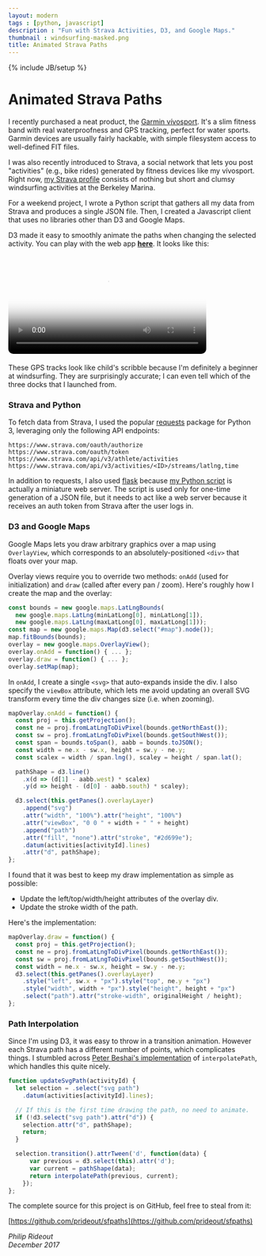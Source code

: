 ```yaml
---
layout: modern
tags : [python, javascript]
description : "Fun with Strava Activities, D3, and Google Maps."
thumbnail : windsurfing-masked.png
title: Animated Strava Paths
---
```

{% include JB/setup %}

# Animated Strava Paths

I recently purchased a neat product, the [Garmin vívosport](https://buy.garmin.com/en-US/US/p/574602). It's a slim fitness band with real waterproofness and GPS tracking, perfect for water sports. Garmin devices are usually fairly hackable, with simple filesystem access to well-defined FIT files.

I was also recently introduced to Strava, a social network that lets you post "activities" (e.g., bike rides) generated by fitness devices like my vívosport. Right now, [my Strava profile](https://www.strava.com/athletes/25716643) consists of nothing but short and clumsy windsurfing activities at the Berkeley Marina.

For a weekend project, I wrote a Python script that gathers all my data from Strava and produces a single JSON file. Then, I created a Javascript client that uses no libraries other than D3 and Google Maps.

D3 made it easy to smoothly animate the paths when changing the selected activity. You can play with the web app **[here](https://prideout.net/sfpaths/)**. It looks like this:

<video poster="{{ ASSET_PATH }}/StravaPaths.png" style="border-radius:10px; margin-bottom: 5px" autoplay loop width="400" src="{{ ASSET_PATH }}/StravaPaths.mov"></video>

These GPS tracks look like child's scribble because I'm definitely a beginner at windsurfing.  They are surprisingly accurate; I can even tell which of the three docks that I launched from.

### Strava and Python

To fetch data from Strava, I used the popular [requests](http://docs.python-requests.org/en/master/) package for Python 3, leveraging only the following API endpoints:

```
https://www.strava.com/oauth/authorize
https://www.strava.com/oauth/token
https://www.strava.com/api/v3/athlete/activities
https://www.strava.com/api/v3/activities/<ID>/streams/latlng,time
```
In addition to requests, I also used [flask](http://flask.pocoo.org/) because [my Python script](https://github.com/prideout/sfpaths/blob/master/sfpaths.py) is actually a miniature web server. The script is used only for one-time generation of a JSON file, but it needs to act like a web server because it receives an auth token from Strava after the user logs in.

### D3 and Google Maps

Google Maps lets you draw arbitrary graphics over a map using `OverlayView`, which corresponds to an absolutely-positioned `<div>` that floats over your map.

Overlay views require you to override two methods: `onAdd` (used for initialization) and `draw` (called after every pan / zoom). Here's roughly how I create the map and the overlay:

```js
const bounds = new google.maps.LatLngBounds(
  new google.maps.LatLng(minLatLong[0], minLatLong[1]),
  new google.maps.LatLng(maxLatLong[0], maxLatLong[1]));
const map = new google.maps.Map(d3.select("#map").node());
map.fitBounds(bounds);
overlay = new google.maps.OverlayView();
overlay.onAdd = function() { ... };
overlay.draw = function() { ... };
overlay.setMap(map);
```

In `onAdd`, I create a single `<svg>` that auto-expands inside the div. I also specify the `viewBox` attribute, which lets me avoid updating an overall SVG transform every time the div changes size (i.e. when zooming).


```js
mapOverlay.onAdd = function() {
  const proj = this.getProjection();
  const ne = proj.fromLatLngToDivPixel(bounds.getNorthEast());
  const sw = proj.fromLatLngToDivPixel(bounds.getSouthWest());
  const span = bounds.toSpan(), aabb = bounds.toJSON();
  const width = ne.x - sw.x, height = sw.y - ne.y;
  const scalex = width / span.lng(), scaley = height / span.lat();

  pathShape = d3.line()
    .x(d => (d[1] - aabb.west) * scalex)
    .y(d => height - (d[0] - aabb.south) * scaley);

  d3.select(this.getPanes().overlayLayer)
    .append("svg")
    .attr("width", "100%").attr("height", "100%")
    .attr("viewBox", "0 0 " + width + " " + height)
    .append("path")
    .attr("fill", "none").attr("stroke", "#2d699e");
    .datum(activities[activityId].lines)
    .attr("d", pathShape);
};
```

I found that it was best to keep my draw implementation as simple as possible:
- Update the left/top/width/height attributes of the overlay div.
- Update the stroke width of the path.

Here's the implementation:

```js
mapOverlay.draw = function() {
  const proj = this.getProjection();
  const ne = proj.fromLatLngToDivPixel(bounds.getNorthEast());
  const sw = proj.fromLatLngToDivPixel(bounds.getSouthWest());
  const width = ne.x - sw.x, height = sw.y - ne.y;
  d3.select(this.getPanes().overlayLayer)
    .style("left", sw.x + "px").style("top", ne.y + "px")
    .style("width", width + "px").style("height", height + "px")
    .select("path").attr("stroke-width", originalHeight / height);
};
```

### Path Interpolation

Since I'm using D3, it was easy to throw in a transition animation. However each Strava path has a different number of points, which complicates things. I stumbled across [Peter Beshai's implementation](https://github.com/pbeshai/d3-interpolate-path) of `interpolatePath`, which handles this quite nicely.

```js
function updateSvgPath(activityId) {
  let selection = .select("svg path")
    .datum(activities[activityId].lines);

  // If this is the first time drawing the path, no need to animate.
  if (!d3.select("svg path").attr("d")) {
    selection.attr("d", pathShape);
    return;
  }

  selection.transition().attrTween('d', function(data) {
      var previous = d3.select(this).attr('d');
      var current = pathShape(data);
      return interpolatePath(previous, current);
    });
};
```

The complete source for this project is on GitHub, feel free to steal from it:

[https://github.com/prideout/sfpaths](https://github.com/prideout/sfpaths)



<i>
Philip Rideout
<br>
December 2017
</i>
